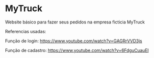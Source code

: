 # MyTruck
Website básico para fazer seus pedidos na empresa ficticia MyTruck

Referencias usadas:

Função de login:
https://www.youtube.com/watch?v=GAGRrVVD3js

Função de cadastro:
https://www.youtube.com/watch?v=6FdguCuauEI
